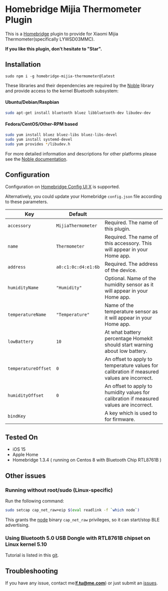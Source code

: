 # Homebridge Mijia Thermometer Plugin

This is a [Homebridge](https://github.com/nfarina/homebridge) plugin to provide for Xiaomi Mijia Thermometer(specifically LYWSD03MMC).

**If you like this plugin, don't hesitate to "Star".**

## Installation

```
sudo npm i -g homebridge-mijia-thermometer@latest
```

These libraries and their dependencies are required by the [Noble](https://www.npmjs.com/package/noble) library and provide access to the kernel Bluetooth subsystem:

#### Ubuntu/Debian/Raspbian

```sh
sudo apt-get install bluetooth bluez libbluetooth-dev libudev-dev
```

#### Fedora/CentOS/Other-RPM based

```sh
sudo yum install bluez bluez-libs bluez-libs-devel
sudo yum install systemd-devel
sudo yum provides */libudev.h
```

For more detailed information and descriptions for other platforms please see the [Noble documentation](https://github.com/noble/noble#readme).

## Configuration

Configuration on [Homebridge Config UI X](https://github.com/oznu/homebridge-config-ui-x) is supported.

Alternatively, you could update your Homebridge `config.json` file according to these parameters.


| Key                     | Default             |                                                                                             |
|-------------------------|---------------------|---------------------------------------------------------------------------------------------|
| `accessory`             | `MijiaThermometer`  | Required. The name of this plugin.                                                          |
| `name`                  | `Thermometer`       | Required. The name of this accessory. This will appear in your Home app.                    |
| `address`               | `a0:c1:0c:d4:e1:6b` | Required. The address of the device.                                                        |
| `humidityName`          | `"Humidity"`        | Optional. Name of the humidity sensor as it will appear in your Home app.                   |
| `temperatureName`       | `"Temperature"`     | Name of the temperature sensor as it will appear in your Home app.                          |
| `lowBattery`            | `10`                | At what battery percentage Homekit should start warning about low battery.                  |
| `temperatureOffset`     | `0`                 | An offset to apply to temperature values for calibration if measured values are incorrect.  |
| `humidityOffset`        | `0`                 | An offset to apply to humidity values for calibration if measured values are incorrect.     |
| `bindKey`               |                     | A key which is used to for firmware.                                                        |


## Tested On

* iOS 15
* Apple Home
* Homebridge 1.3.4 ( running on Centos 8 with Bluetooth Chip RTL8761B )

## Other issues

### Running without root/sudo (Linux-specific)

Run the following command:

```sh
sudo setcap cap_net_raw+eip $(eval readlink -f `which node`)
```

This grants the [node](https://github.com/abandonware/noble) binary `cap_net_raw` privileges, so it can start/stop BLE advertising.

### Using Bluetooth 5.0 USB Dongle with RTL8761B chipset on Linux kernel 5.10

Tutorial is listed in this [git](https://github.com/linuxonly1993/rtl8761b_bt_5_linux).

## Troubleshooting

If you have any issue, contact me(**f.tu@me.com**) or just submit an [issues](https://github.com/fantasytu/homebridge-mijia-thermometer/issues).
